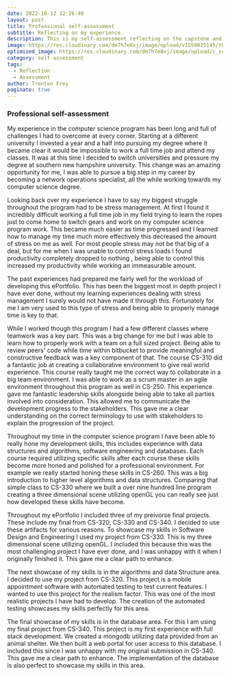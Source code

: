 ```yaml
---
date: 2022-10-12 12:26:40
layout: post
title: Professional self-assessment
subtitle: Reflecting on my experience.
description: This is my self-assessment reflecting on the capstone and my experience in the Computer Science program.
image: https://res.cloudinary.com/dm7h7e8xj/image/upload/v1559825145/theme16_o0seet.jpg
optimized_image: https://res.cloudinary.com/dm7h7e8xj/image/upload/c_scale,w_380/v1559825145/theme16_o0seet.jpg
category: self-assessment
tags:
  - Reflection
  - Assessment
author: Trenton Frey
paginate: true
---
```



### Professional self-assessment


  My experience in the computer science program has been long and full of challenges I had to overcome at every corner. Starting at a different university I invested a year and a half into pursuing my degree where it became clear it would be impossible to work a full time job and attend my classes.  It was at this time I decided to switch universities and pressure my degree at southern new hampshire university. This change was an amazing opportunity for me, I was able to pursue a big step in my career by becoming a network operations specialist, all the while working towards my computer science degree.
  
  Looking back over my experience I have to say my biggest struggle throughout the program had to be stress management. At first I found it incredibly difficult working a full time job in my field trying to learn the ropes just to come home to switch gears and work on my computer science program work. This became much easier as time progressed and I learned how to manage my time much more effectively this decreased the amount of stress on me as well. For most people stress may not be that big of a deal, but for me when I was unable to control stress loads I found productivity completely dropped to nothing , being able to control this increased my productivity while working an immeasurable amount. 
  
  The past experiences had prepared me fairly well for the workload of developing this ePortfolio. This has been the biggest most in depth project I have ever done, without my learning experiences dealing with stress management I surely would not have made it through this. Fortunately for me I am very used to this type of stress and being able to properly manage time is key to that. 
  
  While I worked though this program I had a few different classes where teamwork was a key part. This was a big change for me but I was able to learn how to properly work with a team on a full sized project. Being able to review peers' code while time within bitbucket to provide meaningful and constructive feedback was a key component of that. The course CS-310 did a fantastic job at creating a collaborative environment to give real world experience. This course really taught me the correct way to collaborate in a big team environment. I was able to work as a scrum master in an agile environment  throughout this program as well in CS-250. This experience gave me fantastic leadership skills alongside being able to take all parties involved into consideration. This allowed me to communicate the development progress to the stakeholders. This gave me a clear understanding on the correct terminology to use with stakeholders to explain the progression of the project. 
  
  Throughout my time in the computer science program I have been able to really hone my development skills, this includes experience with data structures and algorithms, software engineering and databases. Each course required utilizing specific skills after each course these skills become more honed and polished for a professional environment. For example we really started honing these skills in CS-260. This was a big introduction to higher level algorithms and data structures. Comparing that simple class to CS-330 where we built a over nine hundred line program creating a three dimensional scene utilizing openGL you can really see just how developed these skills have become.  
  
  Throughout my ePortfolio I included three of my preivorse final projects. These include my final from CS-320, CS-330 and CS-340. I decided to use these artifacts for various reasons. To showcase my skills in Software Design and Engineering I used my project from CS-330. This is my three dimensional scene utilizing openGL. I included this because this was the most challenging project I have ever done, and I was unhappy with it when I originally finished it. This gave me a clear path to enhance.
  
  The next showcase of my skills is in the algorithms and data Structure area. I decided to use my project from CS-320. This project is a mobile appointment software with automated testing to test current features. I wanted to use this project for the realism factor. This was one of the most realistic projects I have had to develop. The creation of the automated testing showcases my skills perfectly for this area.
  
  The final showcase of my skills is in the database area. For this I am using my final project from CS-340. This project is my first experience with full stack development. We created a mongodb utilizing data provided from an animal shelter. We then built a web portal for user access to this database. I included this since I was unhappy with my original submission in CS-340. This gave me a clear path to enhance. The implementation of the database is also perfect to showcase my skills in this area. 
	
	






